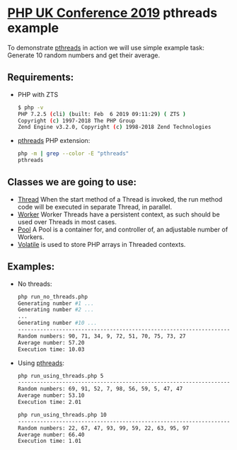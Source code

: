 # [PHP UK Conference 2019](https://www.phpconference.co.uk/) pthreads example

To demonstrate [pthreads](http://php.net/manual/en/book.pthreads.php) in action we will use simple example task: Generate 10 random numbers and get their average.

## Requirements:
- PHP with ZTS
    ```bash
    $ php -v
    PHP 7.2.5 (cli) (built: Feb  6 2019 09:11:29) ( ZTS )
    Copyright (c) 1997-2018 The PHP Group
    Zend Engine v3.2.0, Copyright (c) 1998-2018 Zend Technologies
    ```
- [pthreads](http://php.net/manual/en/book.pthreads.php) PHP extension:
    ```bash
    php -m | grep --color -E "pthreads"
    pthreads
    ```
## Classes we are going to use:

- [Thread](http://php.net/manual/en/class.thread.php) When the start method of a Thread is invoked, the run method code will be executed in separate Thread, in parallel.
- [Worker](http://php.net/manual/en/class.worker.php) Worker Threads have a persistent context, as such should be used over Threads in most cases. 
- [Pool](http://php.net/manual/en/class.pool.php) A Pool is a container for, and controller of, an adjustable number of Workers.
- [Volatile](http://php.net/manual/en/class.volatile.php) is used to store PHP arrays in Threaded contexts.

## Examples:
- No threads:
    ```bash
    php run_no_threads.php 
    Generating number #1 ...
    Generating number #2 ...
    ...
    Generating number #10 ...
    --------------------------------------------------------------------------------
    Random numbers: 90, 71, 34, 9, 72, 51, 70, 75, 73, 27
    Average number: 57.20
    Execution time: 10.03
    ```
- Using [pthreads](http://php.net/manual/en/book.pthreads.php):
    ```bash
    php run_using_threads.php 5
    --------------------------------------------------------------------------------
    Random numbers: 69, 91, 52, 7, 98, 56, 59, 5, 47, 47
    Average number: 53.10
    Execution time: 2.01

    php run_using_threads.php 10
    --------------------------------------------------------------------------------
    Random numbers: 22, 67, 47, 93, 99, 59, 22, 63, 95, 97
    Average number: 66.40
    Execution time: 1.01
    ```